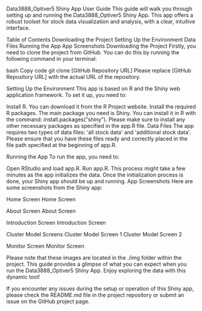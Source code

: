 Data3888_Optiver5 Shiny App User Guide
This guide will walk you through setting up and running the Data3888_Optiver5 Shiny App. This app offers a robust toolset for stock data visualization and analysis, with a clear, intuitive interface.

Table of Contents
Downloading the Project
Setting Up the Environment
Data Files
Running the App
App Screenshots
Downloading the Project
Firstly, you need to clone the project from GitHub. You can do this by running the following command in your terminal:

bash
Copy code
git clone [GitHub Repository URL]
Please replace [GitHub Repository URL] with the actual URL of the repository.

Setting Up the Environment
This app is based on R and the Shiny web application framework. To set it up, you need to:

Install R. You can download it from the R Project website.
Install the required R packages. The main package you need is Shiny. You can install it in R with the command: install.packages("shiny"). Please make sure to install any other necessary packages as specified in the app.R file.
Data Files
The app requires two types of data files: 'all stock data' and 'additional stock data'. Please ensure that you have these files ready and correctly placed in the file path specified at the beginning of app.R.

Running the App
To run the app, you need to:

Open RStudio and load app.R.
Run app.R. This process might take a few minutes as the app initializes the data.
Once the initialization process is done, your Shiny app should be up and running.
App Screenshots
Here are some screenshots from the Shiny app:

Home Screen
Home Screen

About Screen
About Screen

Introduction Screen
Introduction Screen

Cluster Model Screens
Cluster Model Screen 1
Cluster Model Screen 2

Monitor Screen
Monitor Screen

Please note that these images are located in the ./img folder within the project. This guide provides a glimpse of what you can expect when you run the Data3888_Optiver5 Shiny App. Enjoy exploring the data with this dynamic tool!

If you encounter any issues during the setup or operation of this Shiny app, please check the README.md file in the project repository or submit an issue on the GitHub project page.
